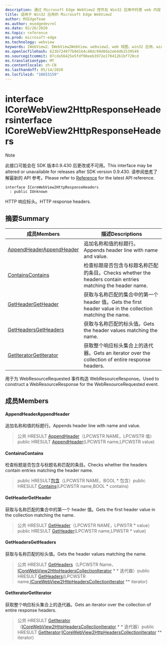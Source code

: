 ```yaml
---
description: 通过 Microsoft Edge WebView2 控件在 Win32 应用中托管 web 内容
title: 适用于 Win32 应用的 Microsoft Edge WebView2
author: MSEdgeTeam
ms.author: msedgedevrel
ms.date: 02/26/2020
ms.topic: reference
ms.prod: microsoft-edge
ms.technology: webview
keywords: IWebView2、IWebView2WebView、webview2、web 视图、win32 应用、win32、edge、ICoreWebView2、ICoreWebView2Host、浏览器控件、边缘 html
ms.openlocfilehash: b23b724977b9d164c48dc99d0da2e64d61539549
ms.sourcegitcommit: 07cda56425e5fdf90eeb3972e17041261bf720cd
ms.translationtype: MT
ms.contentlocale: zh-CN
ms.lasthandoff: 05/14/2020
ms.locfileid: "10653159"
---
```

# <span data-ttu-id="7c2ea-104">interface ICoreWebView2HttpResponseHeaders</span><span class="sxs-lookup"><span data-stu-id="7c2ea-104">interface ICoreWebView2HttpResponseHeaders</span></span> 

> [!NOTE]
> <span data-ttu-id="7c2ea-105">此接口可能会在 SDK 版本0.9.430 后更改或不可用。</span><span class="sxs-lookup"><span data-stu-id="7c2ea-105">This interface may be altered or unavailable for releases after SDK version 0.9.430.</span></span> <span data-ttu-id="7c2ea-106">请参阅[参考](../../../webview2-api-reference.md)了解最新的 API 参考。</span><span class="sxs-lookup"><span data-stu-id="7c2ea-106">Please refer to [Reference](../../../webview2-api-reference.md) for the latest API reference.</span></span>

```
interface ICoreWebView2HttpResponseHeaders
  : public IUnknown
```

<span data-ttu-id="7c2ea-107">HTTP 响应标头。</span><span class="sxs-lookup"><span data-stu-id="7c2ea-107">HTTP response headers.</span></span>

## <span data-ttu-id="7c2ea-108">摘要</span><span class="sxs-lookup"><span data-stu-id="7c2ea-108">Summary</span></span>

 <span data-ttu-id="7c2ea-109">成员</span><span class="sxs-lookup"><span data-stu-id="7c2ea-109">Members</span></span>                        | <span data-ttu-id="7c2ea-110">描述</span><span class="sxs-lookup"><span data-stu-id="7c2ea-110">Descriptions</span></span>
--------------------------------|---------------------------------------------
[<span data-ttu-id="7c2ea-111">AppendHeader</span><span class="sxs-lookup"><span data-stu-id="7c2ea-111">AppendHeader</span></span>](#appendheader) | <span data-ttu-id="7c2ea-112">追加名称和值的标题行。</span><span class="sxs-lookup"><span data-stu-id="7c2ea-112">Appends header line with name and value.</span></span>
[<span data-ttu-id="7c2ea-113">Contains</span><span class="sxs-lookup"><span data-stu-id="7c2ea-113">Contains</span></span>](#contains) | <span data-ttu-id="7c2ea-114">检查标题是否包含与标题名称匹配的条目。</span><span class="sxs-lookup"><span data-stu-id="7c2ea-114">Checks whether the headers contain entries matching the header name.</span></span>
[<span data-ttu-id="7c2ea-115">GetHeader</span><span class="sxs-lookup"><span data-stu-id="7c2ea-115">GetHeader</span></span>](#getheader) | <span data-ttu-id="7c2ea-116">获取与名称匹配的集合中的第一个 header 值。</span><span class="sxs-lookup"><span data-stu-id="7c2ea-116">Gets the first header value in the collection matching the name.</span></span>
[<span data-ttu-id="7c2ea-117">GetHeaders</span><span class="sxs-lookup"><span data-stu-id="7c2ea-117">GetHeaders</span></span>](#getheaders) | <span data-ttu-id="7c2ea-118">获取与名称匹配的标头值。</span><span class="sxs-lookup"><span data-stu-id="7c2ea-118">Gets the header values matching the name.</span></span>
[<span data-ttu-id="7c2ea-119">GetIterator</span><span class="sxs-lookup"><span data-stu-id="7c2ea-119">GetIterator</span></span>](#getiterator) | <span data-ttu-id="7c2ea-120">获取整个响应标头集合上的迭代器。</span><span class="sxs-lookup"><span data-stu-id="7c2ea-120">Gets an iterator over the collection of entire response headers.</span></span>

<span data-ttu-id="7c2ea-121">用于为 WebResourceRequested 事件构造 WebResourceResponse。</span><span class="sxs-lookup"><span data-stu-id="7c2ea-121">Used to construct a WebResourceResponse for the WebResourceRequested event.</span></span>

## <span data-ttu-id="7c2ea-122">成员</span><span class="sxs-lookup"><span data-stu-id="7c2ea-122">Members</span></span>

#### <span data-ttu-id="7c2ea-123">AppendHeader</span><span class="sxs-lookup"><span data-stu-id="7c2ea-123">AppendHeader</span></span> 

<span data-ttu-id="7c2ea-124">追加名称和值的标题行。</span><span class="sxs-lookup"><span data-stu-id="7c2ea-124">Appends header line with name and value.</span></span>

> <span data-ttu-id="7c2ea-125">公共 HRESULT [AppendHeader](#appendheader)（LPCWSTR NAME，LPCWSTR 值）</span><span class="sxs-lookup"><span data-stu-id="7c2ea-125">public HRESULT [AppendHeader](#appendheader)(LPCWSTR name,LPCWSTR value)</span></span>

#### <span data-ttu-id="7c2ea-126">Contains</span><span class="sxs-lookup"><span data-stu-id="7c2ea-126">Contains</span></span> 

<span data-ttu-id="7c2ea-127">检查标题是否包含与标题名称匹配的条目。</span><span class="sxs-lookup"><span data-stu-id="7c2ea-127">Checks whether the headers contain entries matching the header name.</span></span>

> <span data-ttu-id="7c2ea-128">public HRESULT[包含](#contains)（LPCWSTR NAME，BOOL \* 包含）</span><span class="sxs-lookup"><span data-stu-id="7c2ea-128">public HRESULT [Contains](#contains)(LPCWSTR name,BOOL \* contains)</span></span>

#### <span data-ttu-id="7c2ea-129">GetHeader</span><span class="sxs-lookup"><span data-stu-id="7c2ea-129">GetHeader</span></span> 

<span data-ttu-id="7c2ea-130">获取与名称匹配的集合中的第一个 header 值。</span><span class="sxs-lookup"><span data-stu-id="7c2ea-130">Gets the first header value in the collection matching the name.</span></span>

> <span data-ttu-id="7c2ea-131">公共 HRESULT [GetHeader](#getheader)（LPCWSTR NAME，LPWSTR \* value）</span><span class="sxs-lookup"><span data-stu-id="7c2ea-131">public HRESULT [GetHeader](#getheader)(LPCWSTR name,LPWSTR \* value)</span></span>

#### <span data-ttu-id="7c2ea-132">GetHeaders</span><span class="sxs-lookup"><span data-stu-id="7c2ea-132">GetHeaders</span></span> 

<span data-ttu-id="7c2ea-133">获取与名称匹配的标头值。</span><span class="sxs-lookup"><span data-stu-id="7c2ea-133">Gets the header values matching the name.</span></span>

> <span data-ttu-id="7c2ea-134">公共 HRESULT [GetHeaders](#getheaders)（LPCWSTR Name、[ICoreWebView2HttpHeadersCollectionIterator](ICoreWebView2HttpHeadersCollectionIterator.md) \* \* 迭代器）</span><span class="sxs-lookup"><span data-stu-id="7c2ea-134">public HRESULT [GetHeaders](#getheaders)(LPCWSTR name,[ICoreWebView2HttpHeadersCollectionIterator](ICoreWebView2HttpHeadersCollectionIterator.md) \*\* iterator)</span></span>

#### <span data-ttu-id="7c2ea-135">GetIterator</span><span class="sxs-lookup"><span data-stu-id="7c2ea-135">GetIterator</span></span> 

<span data-ttu-id="7c2ea-136">获取整个响应标头集合上的迭代器。</span><span class="sxs-lookup"><span data-stu-id="7c2ea-136">Gets an iterator over the collection of entire response headers.</span></span>

> <span data-ttu-id="7c2ea-137">公共 HRESULT [GetIterator](#getiterator)（[ICoreWebView2HttpHeadersCollectionIterator](ICoreWebView2HttpHeadersCollectionIterator.md) \* \* 迭代器）</span><span class="sxs-lookup"><span data-stu-id="7c2ea-137">public HRESULT [GetIterator](#getiterator)([ICoreWebView2HttpHeadersCollectionIterator](ICoreWebView2HttpHeadersCollectionIterator.md) \*\* iterator)</span></span>

